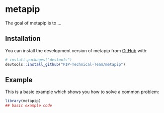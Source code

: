 
<!-- README.md is generated from README.Rmd. Please edit that file -->

# metapip

<!-- badges: start -->
<!-- badges: end -->

The goal of metapip is to …

## Installation

You can install the development version of metapip from
[GitHub](https://github.com/) with:

``` r
# install.packages("devtools")
devtools::install_github("PIP-Technical-Team/metapip")
```

## Example

This is a basic example which shows you how to solve a common problem:

``` r
library(metapip)
## basic example code
```
